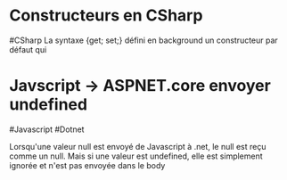 # Constructeurs en CSharp
#CSharp 
La syntaxe {get; set;} défini en background un constructeur par défaut qui 

# Javscript -> ASPNET.core  envoyer undefined 
 #Javascript #Dotnet

Lorsqu'une valeur null est envoyé de Javascript à .net, le null est reçu comme un null. 
Mais si une valeur est undefined, elle est simplement ignorée et n'est pas envoyée dans le body
